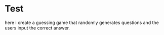 # Test
here i create a guessing game that randomly generates questions and the users input the correct answer.

